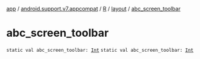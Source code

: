 [app](../../../index.md) / [android.support.v7.appcompat](../../index.md) / [R](../index.md) / [layout](index.md) / [abc_screen_toolbar](.)

# abc_screen_toolbar

`static val abc_screen_toolbar: `[`Int`](https://kotlinlang.org/api/latest/jvm/stdlib/kotlin/-int/index.html)
`static val abc_screen_toolbar: `[`Int`](https://kotlinlang.org/api/latest/jvm/stdlib/kotlin/-int/index.html)